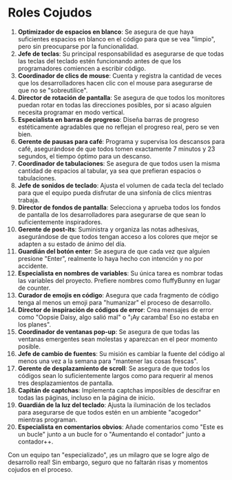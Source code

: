 # Roles Cojudos

1. **Optimizador de espacios en blanco**: Se asegura de que haya suficientes espacios en blanco en el código para que se vea "limpio", pero sin preocuparse por la funcionalidad.
1. **Jefe de teclas**: Su principal responsabilidad es asegurarse de que todas las teclas del teclado estén funcionando antes de que los programadores comiencen a escribir código.
1. **Coordinador de clics de mouse**: Cuenta y registra la cantidad de veces que los desarrolladores hacen clic con el mouse para asegurarse de que no se "sobreutilice".
1. **Director de rotación de pantalla**: Se asegura de que todos los monitores puedan rotar en todas las direcciones posibles, por si acaso alguien necesita programar en modo vertical.
1. **Especialista en barras de progreso**: Diseña barras de progreso estéticamente agradables que no reflejan el progreso real, pero se ven bien.
1. **Gerente de pausas para café**: Programa y supervisa los descansos para café, asegurándose de que todos tomen exactamente 7 minutos y 23 segundos, el tiempo óptimo para un descanso.
1. **Coordinador de tabulaciones**: Se asegura de que todos usen la misma cantidad de espacios al tabular, ya sea que prefieran espacios o tabulaciones.
1. **Jefe de sonidos de teclado**: Ajusta el volumen de cada tecla del teclado para que el equipo pueda disfrutar de una sinfonía de clics mientras trabaja.
1. **Director de fondos de pantalla**: Selecciona y aprueba todos los fondos de pantalla de los desarrolladores para asegurarse de que sean lo suficientemente inspiradores.
1. **Gerente de post-its**: Suministra y organiza las notas adhesivas, asegurándose de que todos tengan acceso a los colores que mejor se adapten a su estado de ánimo del día.
1. **Guardián del botón enter**: Se asegura de que cada vez que alguien presione "Enter", realmente lo haya hecho con intención y no por accidente.
1. **Especialista en nombres de variables**: Su única tarea es nombrar todas las variables del proyecto. Prefiere nombres como fluffyBunny en lugar de counter.
1. **Curador de emojis en código**: Asegura que cada fragmento de código tenga al menos un emoji para "humanizar" el proceso de desarrollo.
1. **Director de inspiración de códigos de error**: Crea mensajes de error como "Oopsie Daisy, algo salió mal" o "¡Ay caramba! Eso no estaba en los planes".
1. **Coordinador de ventanas pop-up**: Se asegura de que todas las ventanas emergentes sean molestas y aparezcan en el peor momento posible.
1. **Jefe de cambio de fuentes**: Su misión es cambiar la fuente del código al menos una vez a la semana para "mantener las cosas frescas".
1. **Gerente de desplazamiento de scroll**: Se asegura de que todos los códigos sean lo suficientemente largos como para requerir al menos tres desplazamientos de pantalla.
1. **Capitán de captchas**: Implementa captchas imposibles de descifrar en todas las páginas, incluso en la página de inicio.
1. **Guardián de la luz del teclado**: Ajusta la iluminación de los teclados para asegurarse de que todos estén en un ambiente "acogedor" mientras programan.
1. **Especialista en comentarios obvios**: Añade comentarios como "Este es un bucle" junto a un bucle for o "Aumentando el contador" junto a contador++.

Con un equipo tan "especializado", ¡es un milagro que se logre algo de desarrollo real! Sin embargo, seguro que no faltarán risas y momentos cojudos en el proceso.
